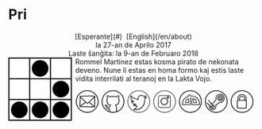Pri
===

<center>[Esperante](#)  [English](/en/about)</center>
<center>la 27-an de Aprilo 2017</center>
<center>Laste ŝanĝita: la 9-an de Februaro 2018</center>

<img style="margin-right: 0.5em; margin-bottom: 0.5em;" src="/bildoj/ebzzry.jpg" alt="Ve!" title="Ve!" align="left" />
Rommel Martinez estas kosma pirato de nekonata deveno. Nune li estas en homa formo kaj estis laste vidita interrilati al teranoj en la Lakta Vojo.

[![ebzzry@ebzzry.io](/bildoj/icon_mail_01_48x48.png "ebzzry@ebzzry.io")](mailto:ebzzry@ebzzry.io) [![github.com/ebzzry](/bildoj/icon_github_01_48x48.png "GitHub")](https://github.com/ebzzry) [![twitter.com/ebzzry](/bildoj/icon_twitter_01_48x48.png "Tvitero")](https://twitter.com/ebzzry) [![instagram.com/ebzzry](/bildoj/icon_instagram_01_48x48.png "Instagramo")](https://instagram.com/ebzzry) [![ebzzry.deviantart.com](/bildoj/icon_deviantart_01_48x48.png "DeviantArt")](https://ebzzry.deviantart.com) [![Steam](/bildoj/icon_steam_01_48x48.png "Steam")](https://steamcommunity.com/id/ebzzry/) [![GPG](/bildoj/icon_gnupg_01_48x48.png "GPG")](/sxlosiloj/ebzzry-gnupg.pub) 
